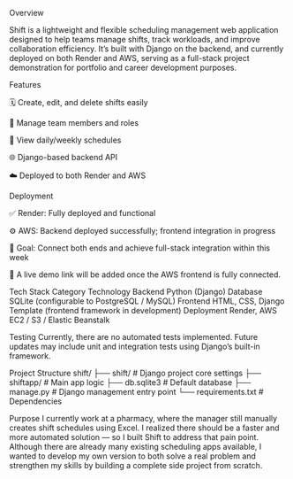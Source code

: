 Overview

Shift is a lightweight and flexible scheduling management web application designed to help teams manage shifts, track workloads, and improve collaboration efficiency.
It’s built with Django on the backend, and currently deployed on both Render and AWS, serving as a full-stack project demonstration for portfolio and career development purposes.

Features

🗓 Create, edit, and delete shifts easily

👥 Manage team members and roles

🔔 View daily/weekly schedules

🌐 Django-based backend API

☁️ Deployed to both Render and AWS

Deployment

✅ Render: Fully deployed and functional

⚙️ AWS: Backend deployed successfully; frontend integration in progress

🎯 Goal: Connect both ends and achieve full-stack integration within this week

🔗 A live demo link will be added once the AWS frontend is fully connected.

Tech Stack
Category	Technology
Backend	Python (Django)
Database	SQLite (configurable to PostgreSQL / MySQL)
Frontend	HTML, CSS, Django Template (frontend framework in development)
Deployment	Render, AWS EC2 / S3 / Elastic Beanstalk

Testing
Currently, there are no automated tests implemented.
Future updates may include unit and integration tests using Django’s built-in framework.

Project Structure
shift/
 ├── shift/              # Django project core settings
 ├── shiftapp/           # Main app logic
 ├── db.sqlite3          # Default database
 ├── manage.py           # Django management entry point
 └── requirements.txt    # Dependencies

Purpose
I currently work at a pharmacy, where the manager still manually creates shift schedules using Excel.
I realized there should be a faster and more automated solution — so I built Shift to address that pain point.
Although there are already many existing scheduling apps available, I wanted to develop my own version to both solve a real problem and strengthen my skills by building a complete side project from scratch.

